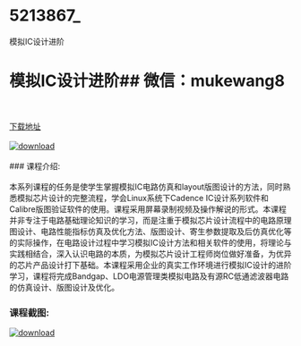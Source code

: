 # 5213867_
模拟IC设计进阶
# 模拟IC设计进阶## 微信：mukewang8
<br/></br>[下载地址](http://www.36tz.cn/article/5213867 "下载地址")
<br/></br>[![download](http://36tz.cn/muke_img/2020_06_1-69.png "下载地址")](http://www.36tz.cn/article/5213867 "下载地址")
<br/></br>### 课程介绍:<br/></br>本系列课程的任务是使学生掌握模拟IC电路仿真和layout版图设计的方法，同时熟悉模拟芯片设计的完整流程，学会Linux系统下Cadence IC设计系列软件和Calibre版图验证软件的使用。课程采用屏幕录制视频及操作解说的形式。本课程并非专注于电路基础理论知识的学习，而是注重于模拟芯片设计流程中的电路原理图设计、电路性能指标仿真及优化方法、版图设计、寄生参数提取及后仿真优化等的实际操作，在电路设计过程中学习模拟IC设计方法和相关软件的使用，将理论与实践相结合，深入认识电路的本质，为模拟芯片设计工程师岗位做好准备，为优异的芯片产品设计打下基础。本课程采用企业的真实工作环境进行模拟IC设计的进阶学习，课程将完成Bandgap、LDO电源管理类模拟电路及有源RC低通滤波器电路的仿真设计、版图设计及优化。

### 课程截图:
[![download](http://36tz.cn/muke_img/2020_06_2-76.png "下载地址")](http://www.36tz.cn/article/5213867 "下载地址")
